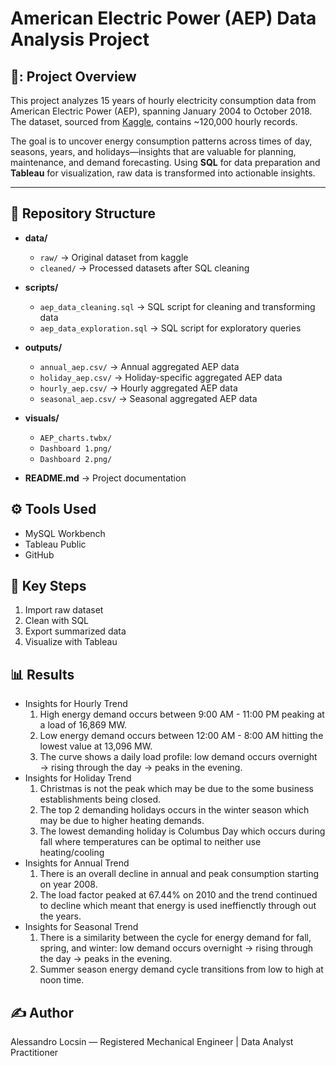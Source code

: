 # American Electric Power (AEP) Data Analysis Project

## 📌: Project Overview
This project analyzes 15 years of hourly electricity consumption data from American Electric Power (AEP), spanning January 2004 to October 2018. The dataset, sourced from [Kaggle](https://www.kaggle.com/datasets/robikscube/hourly-energy-consumption/data), contains ~120,000 hourly records.

The goal is to uncover energy consumption patterns across times of day, seasons, years, and holidays—insights that are valuable for planning, maintenance, and demand forecasting. Using **SQL** for data preparation and **Tableau** for visualization, raw data is transformed into actionable insights.

---

## 📁 Repository Structure

- **data/**
  - `raw/` → Original dataset from kaggle
  - `cleaned/` → Processed datasets after SQL cleaning

- **scripts/**
  - `aep_data_cleaning.sql` → SQL script for cleaning and transforming data  
  - `aep_data_exploration.sql` → SQL script for exploratory queries  

- **outputs/**
  - `annual_aep.csv/` → Annual aggregated AEP data
  - `holiday_aep.csv/` → Holiday-specific aggregated AEP data
  - `hourly_aep.csv/` → Hourly aggregated AEP data
  - `seasonal_aep.csv/` → Seasonal aggregated AEP data

- **visuals/**
  - `AEP_charts.twbx/`
  - `Dashboard 1.png/`
  - `Dashboard 2.png/`

- **README.md** → Project documentation

## ⚙️ Tools Used
- MySQL Workbench
- Tableau Public
- GitHub

## 🔑 Key Steps
1. Import raw dataset
2. Clean with SQL
3. Export summarized data
4. Visualize with Tableau

## 📊 Results
- Insights for Hourly Trend
    1. High energy demand occurs between 9:00 AM - 11:00 PM peaking at a load of 16,869 MW.
    2. Low energy demand occurs between 12:00 AM - 8:00 AM hitting the lowest value at 13,096 MW.
    3. The curve shows a daily load profile: low demand occurs overnight → rising through the day → peaks in the evening.
- Insights for Holiday Trend
    1. Christmas is not the peak which may be due to the some business establishments being closed.
    2. The top 2 demanding holidays occurs in the winter season which may be due to higher heating demands.
    3. The lowest demanding holiday is Columbus Day which occurs during fall where temperatures can be optimal to neither use heating/cooling
- Insights for Annual Trend
    1. There is an overall decline in annual and peak consumption starting on year 2008.
    2. The load factor peaked at  67.44% on 2010 and the trend continued to decline which meant that energy is used ineffienctly through out the years.
- Insights for Seasonal Trend
    1. There is a similarity between the cycle for energy demand for fall, spring, and winter: low demand occurs overnight → rising through the day → peaks in the evening.
    2.  Summer season energy demand cycle transitions from low to high at noon time.
       
## ✍️ Author
Alessandro Locsin — Registered Mechanical Engineer | Data Analyst Practitioner


